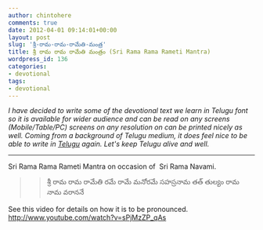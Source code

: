 ```yaml
---
author: chintohere
comments: true
date: 2012-04-01 09:14:01+00:00
layout: post
slug: 'శ్రీ-రామ-రామ-రామేతి-మంత్ర'
title: శ్రీ రామ రామ రామేతి మంత్రం (Sri Rama Rama Rameti Mantra)
wordpress_id: 136
categories:
- devotional
tags:
- devotional
---
```


_I have decided to write some of the devotional text we learn in Telugu font so it is available for wider audience and can be read on any screens (Mobile/Table/PC) screens on any resolution on can be printed nicely as well. Coming from a background of Telugu medium, it does feel nice to be able to write in [Telugu](http://en.wikipedia.org/wiki/Telugu_language) again. Let's keep Telugu alive and well._



* * *



Sri Rama Rama Rameti Mantra on occasion of  Sri Rama Navami.


<blockquote>

> 
> శ్రీ రామ రామ రామేతి
రమే రామే మనోరమే
సహస్రనామ తత్ తుల్యం
రామ నామ వరాననే
> 
> 

> 
> 
</blockquote>


See this video for details on how it is to be pronounced.
http://www.youtube.com/watch?v=sPjMzZP_qAs
